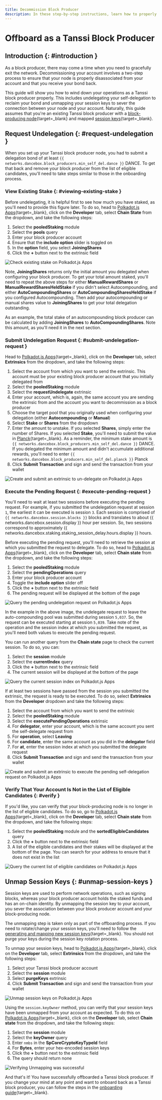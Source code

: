 ```yaml
---
title: Decommission Block Producer
description: In these step-by-step instructions, learn how to properly offboard as a Tanssi block producer, including unmapping your session keys and unstaking your bond.
---
```


# Offboard as a Tanssi Block Producer

## Introduction {: #introduction }

As a block producer, there may come a time when you need to gracefully exit the network. Decommissioning your account involves a two-step process to ensure that your node is properly disassociated from your account and that you receive your bond back.

This guide will show you how to wind down your operations as a Tanssi block producer properly. This includes undelegating your self-delegation to reclaim your bond and unmapping your session keys to sever the connection between your node and your account. Naturally, this guide assumes that you're an existing Tanssi block producer with a [block-producing node](/node-operators/block-producers/onboarding/run-a-block-producer){target=\_blank} and mapped [session keys](https://wiki.polkadot.network/docs/learn-keys#session-keys){target=\_blank}.

## Request Undelegation {: #request-undelegation }

When you set up your Tanssi block producer node, you had to submit a delegation bond of at least `{{ networks.dancebox.block_producers.min_self_del.dance }}` DANCE. To get that back and remove your block producer from the list of eligible candidates, you'll need to take steps similar to those in the onboarding process.

### View Existing Stake {: #viewing-existing-stake }

Before undelegating, it is helpful first to see how much you have staked, as you'll need to provide this figure later. To do so, head to [Polkadot.js Apps](https://polkadot.js.org/apps/?rpc=wss://fraa-dancebox-rpc.a.dancebox.tanssi.network#/chainstate){target=\_blank}, click on the **Developer** tab, select **Chain State** from the dropdown, and take the following steps:

1. Select the **pooledStaking** module
2. Select the **pools** query
3. Enter your block producer account
4. Ensure that the **include option** slider is toggled on
5. In the **option** field, you select **JoiningShares**
6. Click the **+** button next to the extrinsic field

![Check existing stake on Polkadot.js Apps](/images/node-operators/block-producers/offboarding/offboarding/offboarding-1.webp)

Note, **JoiningShares** returns only the initial amount you delegated when configuring your block producer. To get your total amount staked, you'll need to repeat the above steps for either **ManualRewardShares** or **ManualRewardSharesHeldStake** if you didn't select Autocompounding, and either **AutoCompoundingShares** or **AutoCompoundingSharesHeldStake** if you configured Autocompounding. Then add your autocompounding or manual shares value to **JoiningShares** to get your total delegation outstanding.

As an example, the total stake of an autocompounding block producer can be calculated by adding **JoiningShares** to **AutoCompoundingShares**. Note this amount, as you'll need it in the next section. 

### Submit Undelegation Request {: #submit-undelegation-request }

Head to [Polkadot.js Apps](https://polkadot.js.org/apps/?rpc=wss://fraa-dancebox-rpc.a.dancebox.tanssi.network#/extrinsics){target=\_blank}, click on the **Developer** tab, select **Extrinsics** from the dropdown, and take the following steps:

1. Select the account from which you want to send the extrinsic. This account must be your existing block producer account that you initially delegated from
2. Select the **pooledStaking** module 
3. Select the **requestUndelegate** extrinsic
4. Enter your account, which is, again, the same account you are sending the extrinsic from and the account you want to decommission as a block producer
5. Choose the target pool that you originally used when configuring your delegation (either **Autocompounding** or **Manual**)
6. Select **Stake** or **Shares** from the dropdown
7. Enter the amount to unstake. If you selected **Shares**, simply enter the number of Shares. If you selected **Stake**, you'll need to submit the value in [Planck](https://wiki.polkadot.network/docs/learn-DOT#the-planck-unit){target=\_blank}. As a reminder, the minimum stake amount is `{{ networks.dancebox.block_producers.min_self_del.dance }}` DANCE. If you delegated the minimum amount and didn't accumulate additional rewards, you'll need to enter `{{ networks.dancebox.block_producers.min_self_del.planck }}` Planck
8. Click **Submit Transaction** and sign and send the transaction from your wallet

![Create and submit an extrinsic to un-delegate on Polkadot.js Apps](/images/node-operators/block-producers/offboarding/offboarding/offboarding-2.webp)

### Execute the Pending Request {: #execute-pending-request }

You'll need to wait at least two sessions before executing the pending request. For example, if you submitted the undelegation request at session `1`, the earliest it can be executed is session `3`. Each session is comprised of `{{ networks.dancebox.session.blocks }}` blocks and translates to about {{ networks.dancebox.session.display }} hour per session. So, two sessions correspond to approximately {{ networks.dancebox.staking.staking_session_delay.hours.display }} hours.

Before executing the pending request, you'll need to retrieve the session at which you submitted the request to delegate. To do so, head to [Polkadot.js Apps](https://polkadot.js.org/apps/?rpc=wss://fraa-dancebox-rpc.a.dancebox.tanssi.network#/chainstate){target=\_blank}, click on the **Developer** tab, select **Chain state** from the dropdown, and take the following steps:

1. Select the **pooledStaking** module
2. Select the **pendingOperations** query
3. Enter your block producer account
4. Toggle the **include option** slider off
5. Click the **+** button next to the extrinsic field
6. The pending request will be displayed at the bottom of the page

![Query the pending undelegation request on Polkadot.js Apps](/images/node-operators/block-producers/offboarding/offboarding/offboarding-3.webp)

In the example in the above image, the undelegate request to leave the auto-compounding pool was submitted during session `5,037`. So, the request can be executed starting at session `5,039`. Take note of the operation and the session index at which you submitted the request, as you'll need both values to execute the pending request.

You can run another query from the **Chain state** page to check the current session. To do so, you can:

1. Select the **session** module
2. Select the **currentIndex** query
3. Click the **+** button next to the extrinsic field
4. The current session will be displayed at the bottom of the page

![Query the current session index on Polkadot.js Apps](/images/node-operators/block-producers/offboarding/offboarding/offboarding-4.webp)

If at least two sessions have passed from the session you submitted the extrinsic, the request is ready to be executed. To do so, select **Extrinsics** from the **Developer** dropdown and take the following steps:

1. Select the account from which you want to send the extrinsic
2. Select the **pooledStaking** module
3. Select the **executePendingOperations** extrinsic
4. For **delegator**, enter your account, which is the same account you sent the self-delegate request from
5. For **operation**, select **Leaving**
6. For **candidate**, enter the same account as you did in the **delegator** field
7. For **at**, enter the session index at which you submitted the delegate request
8. Click **Submit Transaction** and sign and send the transaction from your wallet

![Create and submit an extrinsic to execute the pending self-delegation request on Polkadot.js Apps](/images/node-operators/block-producers/offboarding/offboarding/offboarding-5.webp)

### Verify That Your Account Is Not in the List of Eligible Candidates {: #verify }

If you'd like, you can verify that your block-producing node is no longer in the list of eligible candidates. To do so, go to [Polkadot.js Apps](https://polkadot.js.org/apps/?rpc=wss://fraa-dancebox-rpc.a.dancebox.tanssi.network#/extrinsics){target=\_blank}, click on the **Developer** tab, select **Chain state** from the dropdown, and take the following steps:

1. Select the **pooledStaking** module and the **sortedEligibleCandidates** query
2. Click the **+** button next to the extrinsic field
3. A list of the eligible candidates and their stakes will be displayed at the bottom of the page. You can search for your address to ensure that it does not exist in the list

![Query the current list of eligible candidates on Polkadot.js Apps](/images/node-operators/block-producers/offboarding/offboarding/offboarding-6.webp)

## Unmap Session Keys {: #unmap-session-keys }

Session keys are used to perform network operations, such as signing blocks, whereas your block producer account holds the staked funds and has an on-chain identity. By unmapping the session key to your account, you sever the association between your block producer account and your block-producing node. 

The unmapping step is taken only as part of the offboarding process. If you need to rotate/change your session keys, you'll need to follow the [generating and mapping new session keys](/node-operators/block-producers/onboarding/account-setup/#map-session-keys){target=\_blank}. You should not purge your keys during the session key rotation process.

To unmap your session keys, head to [Polkadot.js Apps](https://polkadot.js.org/apps/?rpc=wss://fraa-dancebox-rpc.a.dancebox.tanssi.network#/extrinsics){target=\_blank}, click on the **Developer** tab, select **Extrinsics** from the dropdown, and take the following steps:

1. Select your Tanssi block producer account
2. Select the **session** module 
3. Select **purgeKeys** extrinsic
4. Click **Submit Transaction** and sign and send the transaction from your wallet

![Unmap session keys on Polkadot.js Apps](/images/node-operators/block-producers/offboarding/offboarding/offboarding-7.webp)

Using the `session.keyOwner` method, you can verify that your session keys have been unmapped from your account as expected. To do this on [Polkadot.js Apps](https://polkadot.js.org/apps/?rpc=wss://fraa-dancebox-rpc.a.dancebox.tanssi.network#/chainstate){target=\_blank}, click on the **Developer** tab, select **Chain state** from the dropdown, and take the following steps:

1. Select the **session** module
2. Select the **keyOwner** query
3. Enter `nmbs` in the **SpCoreCryptoKeyTypeId** field
4. For **Bytes**, enter your hex-encoded session keys
5. Click the **+** button next to the extrinsic field
6. The query should return none

![Verifying Unmapping was successful](/images/node-operators/block-producers/offboarding/offboarding/offboarding-8.webp)

And that's it! You have successfully offboarded a Tanssi block producer. If you change your mind at any point and want to onboard back as a Tanssi block producer, you can follow the steps in the [onboarding guide](node-operators/block-producers/onboarding/account-setup/){target=\_blank}. 